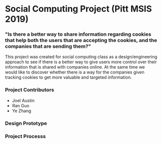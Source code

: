 # Social Computing Project (Pitt MSIS 2019)

### "Is there a better way to share information regarding cookies that help both the users that are accepting the cookies, and the companies that are sending them?"

This project was created for social computing class as a design/engineering approach to see if there is a better way to give users more control over their information that is shared with companies online. At the same time we would like to discover whether there is a way for the companies given tracking cookies to get more valuable and targeted information.

### Project Contributors
* Joel Austin
* Ran Guo
* Ye Zhang


### Design Prototype


### Project Processs

